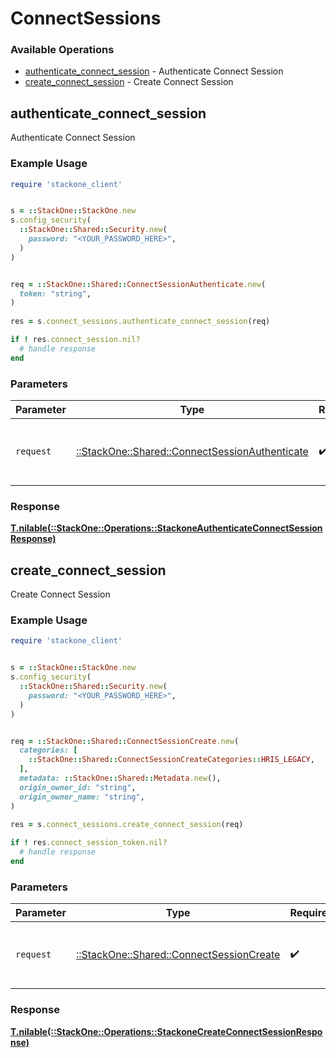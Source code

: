 # ConnectSessions


### Available Operations

* [authenticate_connect_session](#authenticate_connect_session) - Authenticate Connect Session
* [create_connect_session](#create_connect_session) - Create Connect Session

## authenticate_connect_session

Authenticate Connect Session

### Example Usage

```ruby
require 'stackone_client'


s = ::StackOne::StackOne.new
s.config_security(
  ::StackOne::Shared::Security.new(
    password: "<YOUR_PASSWORD_HERE>",
  )
)


req = ::StackOne::Shared::ConnectSessionAuthenticate.new(
  token: "string",
)
    
res = s.connect_sessions.authenticate_connect_session(req)

if ! res.connect_session.nil?
  # handle response
end

```

### Parameters

| Parameter                                                                                           | Type                                                                                                | Required                                                                                            | Description                                                                                         |
| --------------------------------------------------------------------------------------------------- | --------------------------------------------------------------------------------------------------- | --------------------------------------------------------------------------------------------------- | --------------------------------------------------------------------------------------------------- |
| `request`                                                                                           | [::StackOne::Shared::ConnectSessionAuthenticate](../../models/shared/connectsessionauthenticate.md) | :heavy_check_mark:                                                                                  | The request object to use for the request.                                                          |


### Response

**[T.nilable(::StackOne::Operations::StackoneAuthenticateConnectSessionResponse)](../../models/operations/stackoneauthenticateconnectsessionresponse.md)**


## create_connect_session

Create Connect Session

### Example Usage

```ruby
require 'stackone_client'


s = ::StackOne::StackOne.new
s.config_security(
  ::StackOne::Shared::Security.new(
    password: "<YOUR_PASSWORD_HERE>",
  )
)


req = ::StackOne::Shared::ConnectSessionCreate.new(
  categories: [
    ::StackOne::Shared::ConnectSessionCreateCategories::HRIS_LEGACY,
  ],
  metadata: ::StackOne::Shared::Metadata.new(),
  origin_owner_id: "string",
  origin_owner_name: "string",
)
    
res = s.connect_sessions.create_connect_session(req)

if ! res.connect_session_token.nil?
  # handle response
end

```

### Parameters

| Parameter                                                                               | Type                                                                                    | Required                                                                                | Description                                                                             |
| --------------------------------------------------------------------------------------- | --------------------------------------------------------------------------------------- | --------------------------------------------------------------------------------------- | --------------------------------------------------------------------------------------- |
| `request`                                                                               | [::StackOne::Shared::ConnectSessionCreate](../../models/shared/connectsessioncreate.md) | :heavy_check_mark:                                                                      | The request object to use for the request.                                              |


### Response

**[T.nilable(::StackOne::Operations::StackoneCreateConnectSessionResponse)](../../models/operations/stackonecreateconnectsessionresponse.md)**

